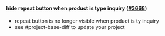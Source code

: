 #### hide repeat button when product is type inquiry ([#3668](https://github.com/shopsys/shopsys/pull/3668))

- repeat button is no longer visible when product is ty inquiry
- see #project-base-diff to update your project
